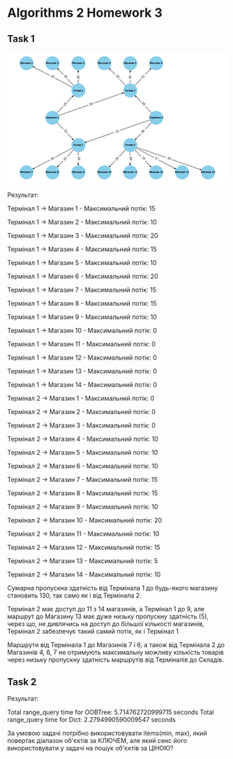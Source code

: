 # Algorithms 2 Homework 3
## Task 1

![Figure_1.png](Figure_1.png)

Результат:

Термінал 1 ->  Магазин 1 - Максимальний потік: 15

Термінал 1 ->  Магазин 2 - Максимальний потік: 10

Термінал 1 ->  Магазин 3 - Максимальний потік: 20

Термінал 1 ->  Магазин 4 - Максимальний потік: 15

Термінал 1 ->  Магазин 5 - Максимальний потік: 10

Термінал 1 ->  Магазин 6 - Максимальний потік: 20

Термінал 1 ->  Магазин 7 - Максимальний потік: 15

Термінал 1 ->  Магазин 8 - Максимальний потік: 15

Термінал 1 ->  Магазин 9 - Максимальний потік: 10

Термінал 1 ->  Магазин 10 - Максимальний потік: 0

Термінал 1 ->  Магазин 11 - Максимальний потік: 0

Термінал 1 ->  Магазин 12 - Максимальний потік: 0

Термінал 1 ->  Магазин 13 - Максимальний потік: 0

Термінал 1 ->  Магазин 14 - Максимальний потік: 0

Термінал 2 ->  Магазин 1 - Максимальний потік: 0

Термінал 2 ->  Магазин 2 - Максимальний потік: 0

Термінал 2 ->  Магазин 3 - Максимальний потік: 0

Термінал 2 ->  Магазин 4 - Максимальний потік: 10

Термінал 2 ->  Магазин 5 - Максимальний потік: 10

Термінал 2 ->  Магазин 6 - Максимальний потік: 10

Термінал 2 ->  Магазин 7 - Максимальний потік: 15

Термінал 2 ->  Магазин 8 - Максимальний потік: 15

Термінал 2 ->  Магазин 9 - Максимальний потік: 10

Термінал 2 ->  Магазин 10 - Максимальний потік: 20

Термінал 2 ->  Магазин 11 - Максимальний потік: 10

Термінал 2 ->  Магазин 12 - Максимальний потік: 15

Термінал 2 ->  Магазин 13 - Максимальний потік: 5

Термінал 2 ->  Магазин 14 - Максимальний потік: 10

Сумарна пропускна здатність від Термінала 1 до будь-якого магазину
становить 130, так само як і від Термінала 2.

Термінал 2 має доступ до 11 з 14 магазинів, а Термінал 1 до 9, 
але маршрут до Магазину 13 має дуже низьку пропускну
здатність (5), через що, не дивлячись на доступ до більшої кількості
магазинів, Термінал 2 забезпечує такий самий потік, як і Термінал 1

Маршрути від Термінала 1 до Магазинів 7 і 6, а також від Термінала 2
до Магазинів 4, 6, 7 не отримують максимальну можливу кількість товарів
через низьку пропускну здатність маршрутів від Терміналів до Складів.

## Task 2

Результат:

Total range_query time for OOBTree: 5.714762720999715 seconds
Total range_query time for Dict: 2.2794990590009547 seconds

За умовою задачі потрібно використовувати items(min, max), який
повертає діапазон об'єктів за КЛЮЧЕМ, але який сенс його використовувати
у задачі на пошук об'єктів за ЦІНОЮ?
